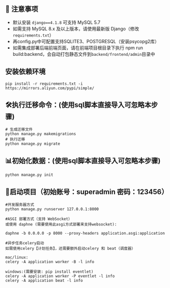 ## 📌 注意事项
- 默认安装 `django==4.1.8` 可支持 MySQL 5.7
- 如需支持 MySQL 8.x 及以上版本，请使用最新版 Django（修改 `requirements.txt`）
- 再config.py中可配置支持SQLITE3、POSTGRESQL（安装psycopg2库）
- 如需集成部署后端前端页面，请在前端项目根目录下执行 npm run build:backend，会自动打包静态文件到```backend/frontend/admin```目录中

## 安装依赖环境

```
pip install -r requirements.txt -i https://mirrors.aliyun.com/pypi/simple/
```

## 🛠️执行迁移命令：(使用sql脚本直接导入可忽略本步骤)

```
# 生成迁移文件
python manage.py makemigrations
# 执行迁移
python manage.py migrate
```

## 📊初始化数据：(使用sql脚本直接导入可忽略本步骤)

```
python manage.py init
```

## 🚦启动项目（初始账号：superadmin 密码：123456）

```
#开发服务器方式
python manage.py runserver 127.0.0.1:8000

#ASGI 部署方式（支持 WebSocket）
或使用 daphne (需要使用此asgi方式部署来支持websocket):

daphne -b 0.0.0.0 -p 8000 --proxy-headers application.asgi:application

#异步任务celery启动
如需使用celery【计划任务】，还需要额外启动celery 和 beat（调度器）

mac/linux:
celery -A application worker -B -l info

windows:(需要安装: pip install eventlet)
celery -A application worker -P eventlet -l info
celery -A application beat -l info

```